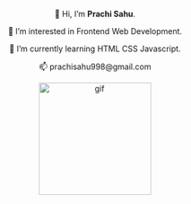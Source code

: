  <p align="center" >👋 Hi, I’m <strong>Prachi Sahu</strong>.
  <p align="center" >👀 I’m interested in Frontend Web Development.
<p align="center" >🌱 I’m currently learning HTML CSS Javascript.
<p align="center" >📫 prachisahu998@gmail.com

<!---
prachi-sahu-codes/prachi-sahu-codes is a ✨ special ✨ repository because its `README.md` (this file) appears on your GitHub profile.
You can click the Preview link to take a look at your changes.
--->
  <p align="center" >
   <img src="https://27a7x92iyp7i4yd8b4bgzvnb-wpengine.netdna-ssl.com/wp-content/uploads/2020/07/giphy-2.gif" alt="gif" width="200px" height="200px"  >
